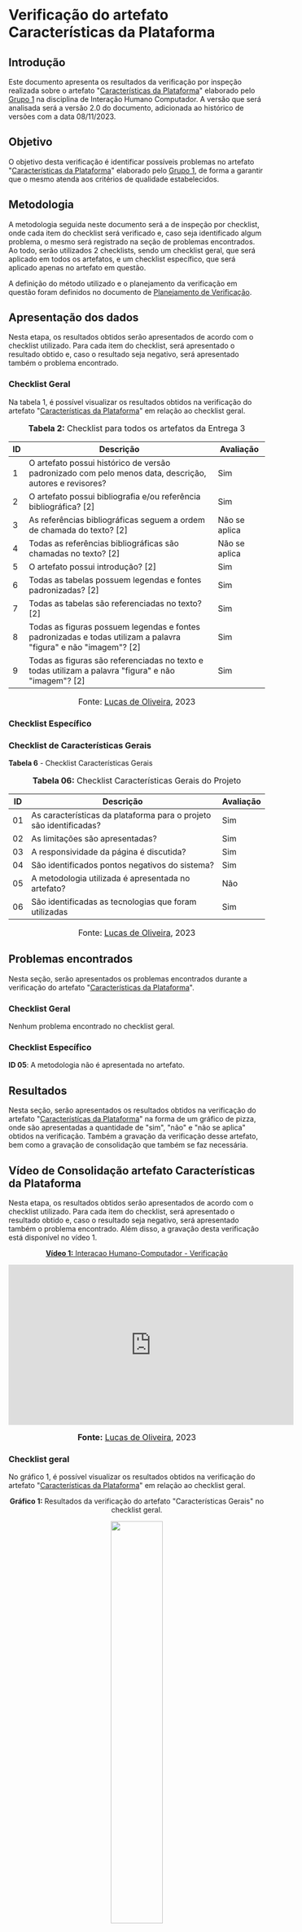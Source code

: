 # Verificação do artefato Características da Plataforma


## Introdução 

Este documento apresenta os resultados da verificação por inspeção realizada sobre o artefato "[Características da Plataforma](https://github.com/Interacao-Humano-Computador/2023.2-NotaLegal/blob/main/docs/analise%20de%20requisitos%20II/caracteristicas_da_plataforma.md)" elaborado pelo [Grupo 1](https://interacao-humano-computador.github.io/2023.2-NotaLegal/) na disciplina de Interação Humano Computador. A versão que será analisada será a versão 2.0 do documento, adicionada ao histórico de versões com a data 08/11/2023.

## Objetivo

O objetivo desta verificação é identificar possíveis problemas no artefato "[Características da Plataforma](https://github.com/Interacao-Humano-Computador/2023.2-NotaLegal/blob/main/docs/analise%20de%20requisitos%20II/caracteristicas_da_plataforma.md)" elaborado pelo [Grupo 1](https://interacao-humano-computador.github.io/2023.2-NotaLegal/), de forma a garantir que o mesmo atenda aos critérios de qualidade estabelecidos.

## Metodologia

A metodologia seguida neste documento será a de inspeção por checklist, onde cada item do checklist será verificado e, caso seja identificado algum problema, o mesmo será registrado na seção de problemas encontrados. Ao todo, serão utilizados 2 checklists, sendo um checklist geral, que será aplicado em todos os artefatos, e um checklist específico, que será aplicado apenas no artefato em questão.

A definição do método utilizado e o planejamento da verificação em questão foram definidos no documento de [Planejamento de Verificação](https://github.com/Interacao-Humano-Computador/2023.2-NotaLegal/blob/main/docs/verificacao/Grupo-01/Entrega-03/planejamento-verificacao-e3-grupo1.md).

## Apresentação dos dados

Nesta etapa, os resultados obtidos serão apresentados de acordo com o checklist utilizado. Para cada item do checklist, será apresentado o resultado obtido e, caso o resultado seja negativo, será apresentado também o problema encontrado.

### Checklist Geral

Na tabela 1, é possível visualizar os resultados obtidos na verificação do artefato "[Características da Plataforma](https://github.com/Interacao-Humano-Computador/2023.2-NotaLegal/blob/main/docs/analise%20de%20requisitos%20II/caracteristicas_da_plataforma.md)" em relação ao checklist geral.


<div align="center">
<font size="3"><p style="text-align: center"><b>Tabela 2:</b> Checklist para todos os artefatos da Entrega 3</p></font>

<table>
  <thead>
    <tr>
      <th>ID</th>
      <th>Descrição</th>
      <th>Avaliação</th>
    </tr>
  </thead>
  <tbody>
    <tr>
      <td>1</td>
      <td>O artefato possui histórico de versão padronizado com pelo menos data, descrição, autores e revisores?</td>
      <td>Sim</td>
    </tr>
    <tr>
      <td>2</td>
      <td>O artefato possui bibliografia e/ou referência bibliográfica? [2] </td>
      <td>Sim</td>
    </tr>
    <tr>
      <td>3</td>
      <td>As referências bibliográficas seguem a ordem de chamada do texto? [2]</td>
      <td>Não se aplica</td>
    </tr>
    <tr>
      <td>4</td>
      <td>Todas as referências bibliográficas são chamadas no texto? [2]</td>
      <td>Não se aplica</td>
    </tr>
    <tr>
      <td>5</td>
      <td>O artefato possui introdução? [2]</td>
      <td>Sim</td>
    </tr>
    <tr>
      <td>6</td>
      <td>Todas as tabelas possuem legendas e fontes padronizadas? [2]</td>
      <td>Sim</td>
    </tr>
    <tr>
      <td>7</td>
      <td>Todas as tabelas são referenciadas no texto? [2] </td>
      <td>Sim</td>
    </tr>
    <tr>
      <td>8</td>
      <td>Todas as figuras possuem legendas e fontes padronizadas e todas utilizam a palavra "figura" e não "imagem"? [2] </td>
      <td>Sim</td>
    </tr>
    <tr>
      <td>9</td>
      <td>Todas as figuras são referenciadas no texto e todas utilizam a palavra "figura" e não "imagem"? [2] </td>
      <td>Sim</td>
    </tr>
  </tbody>
</table>

<font size="3"><p style="text-align: center">Fonte: <a href="https://github.com/LucasOliveiraDiasMarquesFerreira">Lucas de Oliveira</a>, 2023</p></font>
</div>


### Checklist Específico

### Checklist de Características Gerais

**Tabela 6** - Checklist Características Gerais

<div align="center">
<font size="3"><p style="text-align: center"><b>Tabela 06:</b> Checklist Características Gerais do Projeto</p></font>

<table>
  <thead>
    <tr>
      <th>ID</th>
      <th>Descrição</th>
      <th>Avaliação</th>
    </tr>
  </thead>
  <tbody>
    <tr>
      <td>01</td>
      <td> As características da plataforma para o projeto são identificadas? </td>
      <td>Sim</td>
    </tr>
    <tr>
      <td>02</td>
      <td>As limitações são apresentadas? </td>
      <td>Sim</td>
    </tr>
    <tr>
      <td>03</td>
      <td>A responsividade da página é discutida?  </td>
      <td>Sim</td>
    </tr>
    <tr>
      <td>04</td>
      <td> São identificados pontos negativos do sistema?    </td>
      <td>Sim</td>
    </tr>
    <tr>
      <td>05</td>
      <td>A metodologia utilizada é apresentada no artefato? </td>
      <td>Não</td>
    </tr>
    <tr>
      <td>06</td>
      <td>São identificadas as tecnologias que foram utilizadas    </td>
      <td>Sim</td>
    </tr>
  </tbody>
</table>

<font size="3"><p style="text-align: center">Fonte: <a href="https://github.com/LucasOliveiraDiasMarquesFerreira">Lucas de Oliveira</a>, 2023</p></font>
</div>

## Problemas encontrados

Nesta seção, serão apresentados os problemas encontrados durante a verificação do artefato "[Características da Plataforma](https://github.com/Interacao-Humano-Computador/2023.2-NotaLegal/blob/main/docs/analise%20de%20requisitos%20II/caracteristicas_da_plataforma.md)".

### Checklist Geral

Nenhum problema encontrado no checklist geral.

### Checklist Específico

**ID 05**: A metodologia não é apresentada no artefato.

## Resultados

Nesta seção, serão apresentados os resultados obtidos na verificação do artefato "[Característícas da Plataforma](https://github.com/Interacao-Humano-Computador/2023.2-NotaLegal/blob/main/docs/analise%20de%20requisitos%20II/caracteristicas_da_plataforma.md)" na forma de um gráfico de pizza, onde são apresentadas a quantidade de "sim", "não" e "não se aplica" obtidos na verificação. Também a gravação da verificação desse artefato, bem como a gravação de consolidação que também se faz necessária.

## Vídeo de Consolidação artefato Características da Plataforma

Nesta etapa, os resultados obtidos serão apresentados de acordo com o checklist utilizado. Para cada item do checklist, será apresentado o resultado obtido e, caso o resultado seja negativo, será apresentado também o problema encontrado. Além disso, a gravação desta verificação está disponível no vídeo 1.

<div align="center">

<p style="text-align: center"><a href="https://youtu.be/xF8VmhaLWHk" target="blanket"><b>Vídeo 1:</b> Interacao Humano-Computador - Verificação</a></p>

<iframe width="560" height="315" src="https://youtube.com/embed/xF8VmhaLWHk" title="Verificação" frameborder="0" allow="accelerometer; autoplay; clipboard-write; encrypted-media; gyroscope; picture-in-picture" allowfullscreen></iframe>

<font size="3"><p style="text-align: center"><b>Fonte:</b> <a href="https://github.com/LucasOliveiraDiasMarquesFerreira">Lucas de Oliveira</a>, 2023</p></font>
</div>



### Checklist geral

No gráfico 1, é possível visualizar os resultados obtidos na verificação do artefato "[Características da Plataforma](https://github.com/Interacao-Humano-Computador/2023.2-NotaLegal/blob/main/docs/analise%20de%20requisitos%20II/caracteristicas_da_plataforma.md)" em relação ao checklist geral.

<div align="center">
  <p><b>Gráfico 1:</b> Resultados da verificação do artefato "Características Gerais" no checklist geral.</p>

  <img src="https://github.com/Interacao-Humano-Computador/2023.2-NotaLegal/blob/main/docs/imagens/Checklist%20Geral%20-%20Caracteristicas%20da%20plataforma.png?raw=true" style="width: 45%;">

<p><b>Fonte:</b> Lucas de OLiveira, 2023.</p>
</div>

### Checklist específico

No gráfico 2, é possível visualizar os resultados obtidos na verificação do artefato "[Características da Plataforma](https://github.com/Interacao-Humano-Computador/2023.2-NotaLegal/blob/main/docs/analise%20de%20requisitos%20II/caracteristicas_da_plataforma.md)" em relação ao checklist específico.

<div align="center">
  <p><b>Gráfico 2:</b> Resultados da verificação do artefato "Características Gerais" no checklist específico.</p>

  <img src="https://github.com/Interacao-Humano-Computador/2023.2-NotaLegal/blob/main/docs/imagens/Checklist%20Especifico-%20Caracteristicas%20da%20Plataforma.png?raw=true" style="width: 45%;">

<p><b>Fonte:</b> Lucas de Oliveira, 2023.</p>

</div>

## Bibliografia
> Oliveira, Lucas. VIEIRA, Zenilda. [Planejamento de Verificação](https://github.com/Interacao-Humano-Computador/2023.2-NotaLegal/blob/main/docs/verificacao/Grupo-01/Entrega-03/planejamento-verificacao-e3-grupo1.md). FGA, 2023.


## Histórico de Versões

| Versão | Data   | Descrição     | Autor     |  Revisor        |
| :----: | ------ | ------------- | --------- | :-------------: |
| `1.0`  | 25/11/2023 | Criação do documento  | [Lucas de Oliveira](https://github.com/LucasOliveiraDiasMarquesFerreira) | [Gabriel Zaranza](https://github/GZaranza)  |

